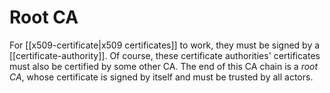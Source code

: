 # Root CA
For [[x509-certificate|x509 certificates]] to work, they must be signed by a [[certificate-authority]]. Of course, these certificate authorities' certificates must also be certified by some other CA. The end of this CA chain is a *root CA*, whose certificate is signed by itself and must be trusted by all actors.

